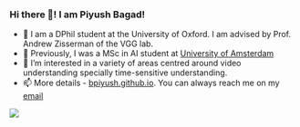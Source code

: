 ### Hi there 👋! I am Piyush Bagad!

- 🔭 I am a DPhil student at the University of Oxford. I am advised by Prof. Andrew Zisserman of the VGG lab.
- 🔭 Previously, I was a MSc in AI student at [University of Amsterdam](https://www.uva.nl/en)
- 🌱 I’m interested in a variety of areas centred around video understanding specially time-sensitive understanding.
- 📫 More details - [bpiyush.github.io](https://bpiyush.github.io). You can always reach me on my [email](mailto:piyushnbagad11@gmail.com)

<img src="https://github-readme-stats.vercel.app/api?username=bpiyush&&show_icons=true&title_color=ffffff&icon_color=bb2acf&text_color=daf7dc&bg_color=191919">


<!--
**bpiyush/bpiyush** is a ✨ _special_ ✨ repository because its `README.md` (this file) appears on your GitHub profile.

Here are some ideas to get you started:

- 🔭 I’m currently working on ...
- 🌱 I’m currently learning ...
- 👯 I’m looking to collaborate on ...
- 🤔 I’m looking for help with ...
- 💬 Ask me about ...
- 📫 How to reach me: ...
- 😄 Pronouns: ...
- ⚡ Fun fact: ...
-->
